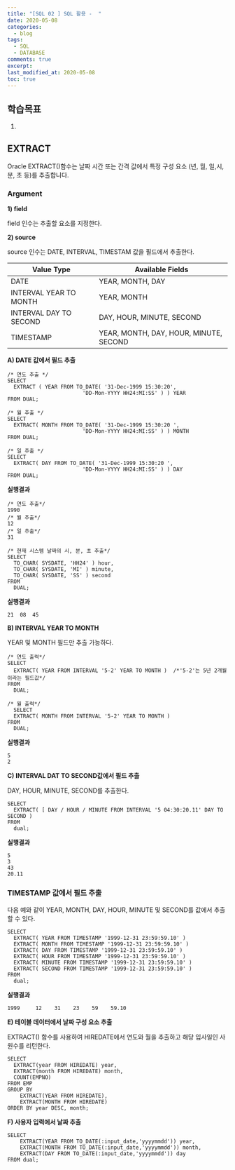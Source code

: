 ```yaml
---
title: "[SQL 02 ] SQL 활용 -  "
date: 2020-05-08
categories:
  - blog
tags:
  - SQL
  - DATABASE
comments: true
excerpt: 
last_modified_at: 2020-05-08
toc: true
---
```


## 학습목표

1. 

## EXTRACT

Oracle EXTRACT()함수는 날짜 시간 또는 간격 값에서 특정 구성 요소 (년, 월, 일,시, 분, 초 등)를 추출합니다.

### Argument

**1) field**

field 인수는 추출할 요소를 지정한다.

**2) source**

source 인수는 DATE, INTERVAL, TIMESTAM 값을 필드에서 추출한다.


|Value Type|Available Fields|
|--------|------------------|
|DATE|	YEAR, MONTH, DAY|
|INTERVAL YEAR TO MONTH|	YEAR, MONTH|
|INTERVAL DAY TO SECOND|	DAY, HOUR, MINUTE, SECOND|
|TIMESTAMP|	YEAR, MONTH, DAY, HOUR, MINUTE, SECOND|



**A) DATE 값에서 필드 추출**

```
/* 연도 추출 */
SELECT 
  EXTRACT ( YEAR FROM TO_DATE( '31-Dec-1999 15:30:20', 
                        'DD-Mon-YYYY HH24:MI:SS' ) ) YEAR
FROM DUAL;

/* 월 추출 */
SELECT
  EXTRACT( MONTH FROM TO_DATE( '31-Dec-1999 15:30:20 ',  
                        'DD-Mon-YYYY HH24:MI:SS' ) ) MONTH
FROM DUAL;

/* 일 추출 */ 
SELECT
  EXTRACT( DAY FROM TO_DATE( '31-Dec-1999 15:30:20 ',  
                        'DD-Mon-YYYY HH24:MI:SS' ) ) DAY
FROM DUAL;
```



**실행결과**

```
/* 연도 추출*/
1990
/* 월 추출*/
12
/* 일 추출*/
31
```



```
/* 현재 시스템 날짜의 시, 분, 초 추출*/
SELECT
  TO_CHAR( SYSDATE, 'HH24' ) hour, 
  TO_CHAR( SYSDATE, 'MI' ) minute,
  TO_CHAR( SYSDATE, 'SS' ) second
FROM
  DUAL;
```


**실행결과**
```
21  08  45
```   



**B) INTERVAL YEAR TO MONTH**

YEAR 및 MONTH 필드만 추출 가능하다.

```
/* 연도 출력*/
SELECT
  EXTRACT( YEAR FROM INTERVAL '5-2' YEAR TO MONTH )  /*'5-2'는 5년 2개월이라는 필드값*/
FROM
  DUAL;
  
/* 월 출력*/
  SELECT
  EXTRACT( MONTH FROM INTERVAL '5-2' YEAR TO MONTH )
FROM
  DUAL; 
```

**실행결과**
```
5
2
```


**C) INTERVAL DAT TO SECOND값에서 필드 추출**

DAY, HOUR, MINUTE, SECOND를 추출한다.

```
SELECT
  EXTRACT( [ DAY / HOUR / MINUTE FROM INTERVAL '5 04:30:20.11' DAY TO SECOND )
FROM
  dual;
```

**실행결과**

```
5
3
43
20.11
```

### TIMESTAMP 값에서 필드 추출

다음 예와 같이 YEAR, MONTH, DAY, HOUR, MINUTE 및 SECOND를 값에서 추출 할 수 있다.


```
SELECT
  EXTRACT( YEAR FROM TIMESTAMP '1999-12-31 23:59:59.10' )
  EXTRACT( MONTH FROM TIMESTAMP '1999-12-31 23:59:59.10' )
  EXTRACT( DAY FROM TIMESTAMP '1999-12-31 23:59:59.10' )
  EXTRACT( HOUR FROM TIMESTAMP '1999-12-31 23:59:59.10' )
  EXTRACT( MINUTE FROM TIMESTAMP '1999-12-31 23:59:59.10' )
  EXTRACT( SECOND FROM TIMESTAMP '1999-12-31 23:59:59.10' )
FROM
  dual;
```

**실행결과**

```
1999     12    31    23    59    59.10
```



**E) 테이블 데이터에서 날짜 구성 요소 추출**

EXTRACT() 함수를 사용하여 HIREDATE에서 연도와 월을 추출하고 해당 입사일인 사원수를 리턴한다.

```
SELECT 
  EXTRACT(year FROM HIREDATE) year, 
  EXTRACT(month FROM HIREDATE) month,
  COUNT(EMPNO)
FROM EMP
GROUP BY
    EXTRACT(YEAR FROM HIREDATE),
    EXTRACT(MONTH FROM HIREDATE)
ORDER BY year DESC, month;
```

**F) 사용자 입력에서 날짜 추출**


```
SELECT 
    EXTRACT(YEAR FROM TO_DATE(:input_date,'yyyymmdd')) year,
    EXTRACT(MONTH FROM TO_DATE(:input_date,'yyyymmdd')) month,
    EXTRACT(DAY FROM TO_DATE(:input_date,'yyyymmdd')) day
FROM dual;
```











